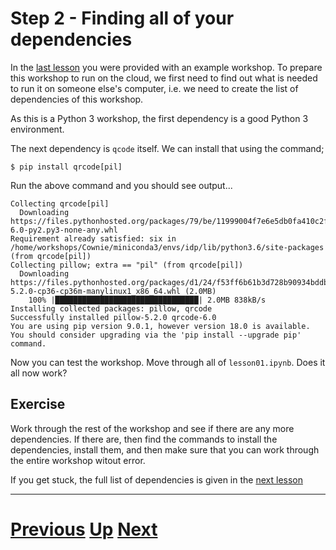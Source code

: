 # Step 2 - Finding all of your dependencies

In the [last lesson](part01.md) you were provided with an example workshop. To prepare this workshop to run on the cloud, we first need to find out what is needed to run it on someone else's computer, i.e. we need to create the list of dependencies of this workshop.

As this is a Python 3 workshop, the first dependency is a good Python 3 environment.

The next dependency is `qcode` itself. We can install that using the command;

```
$ pip install qrcode[pil]
```

Run the above command and you should see output...

```
Collecting qrcode[pil]
  Downloading https://files.pythonhosted.org/packages/79/be/11999004f7e6e5db0fa410c2feacd67c07f472f4500fde0026101f31d0df/qrcode-6.0-py2.py3-none-any.whl
Requirement already satisfied: six in /home/workshops/Cownie/miniconda3/envs/idp/lib/python3.6/site-packages (from qrcode[pil])
Collecting pillow; extra == "pil" (from qrcode[pil])
  Downloading https://files.pythonhosted.org/packages/d1/24/f53ff6b61b3d728b90934bddb4f03f8ab584a7f49299bf3bde56e2952612/Pillow-5.2.0-cp36-cp36m-manylinux1_x86_64.whl (2.0MB)
    100% |████████████████████████████████| 2.0MB 838kB/s 
Installing collected packages: pillow, qrcode
Successfully installed pillow-5.2.0 qrcode-6.0
You are using pip version 9.0.1, however version 18.0 is available.
You should consider upgrading via the 'pip install --upgrade pip' command.
```

Now you can test the workshop. Move through all of `lesson01.ipynb`. Does it all now work?

## Exercise

Work through the rest of the workshop and see if there are any more dependencies. If there are, then find the commands to install the dependencies, install them, and then make sure that you can work through the entire workshop witout error.

If you get stuck, the full list of dependencies is given in the [next lesson](part03.md)

***

# [Previous](part01.md) [Up](../README.md) [Next](part03.md)

